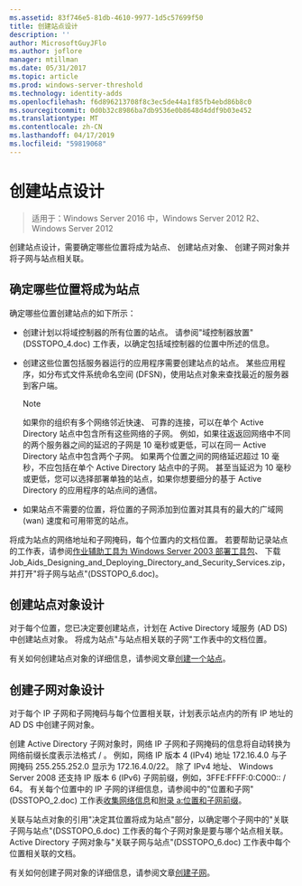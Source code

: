 ```yaml
---
ms.assetid: 83f746e5-81db-4610-9977-1d5c57699f50
title: 创建站点设计
description: ''
author: MicrosoftGuyJFlo
ms.author: joflore
manager: mtillman
ms.date: 05/31/2017
ms.topic: article
ms.prod: windows-server-threshold
ms.technology: identity-adds
ms.openlocfilehash: f6d896213708f8c3ec5de44a1f85fb4ebd86b8c0
ms.sourcegitcommit: 0d0b32c8986ba7db9536e0b8648d4ddf9b03e452
ms.translationtype: MT
ms.contentlocale: zh-CN
ms.lasthandoff: 04/17/2019
ms.locfileid: "59819068"
---
```

# <a name="creating-a-site-design"></a>创建站点设计

>适用于：Windows Server 2016 中，Windows Server 2012 R2、 Windows Server 2012

创建站点设计，需要确定哪些位置将成为站点、 创建站点对象、 创建子网对象并将子网与站点相关联。  
  
## <a name="deciding-which-locations-will-become-sites"></a>确定哪些位置将成为站点

确定哪些位置创建站点的如下所示：  
  
- 创建计划以将域控制器的所有位置的站点。 请参阅"域控制器放置"(DSSTOPO_4.doc) 工作表，以确定包括域控制器的位置中所述的信息。  
- 创建这些位置包括服务器运行的应用程序需要创建站点的站点。 某些应用程序，如分布式文件系统命名空间 (DFSN)，使用站点对象来查找最近的服务器到客户端。  

   > [!NOTE]  
   > 如果你的组织有多个网络邻近快速、 可靠的连接，可以在单个 Active Directory 站点中包含所有这些网络的子网。 例如，如果往返返回网络中不同的两个服务器之间的延迟的子网是 10 毫秒或更低，可以在同一 Active Directory 站点中包含两个子网。 如果两个位置之间的网络延迟超过 10 毫秒，不应包括在单个 Active Directory 站点中的子网。 甚至当延迟为 10 毫秒或更低，您可以选择部署单独的站点，如果你想要细分的基于 Active Directory 的应用程序的站点间的通信。  

- 如果站点不需要的位置，将位置的子网添加到位置对其具有的最大的广域网 (wan) 速度和可用带宽的站点。  
  
将成为站点的网络地址和子网掩码，每个位置内的文档位置。 若要帮助记录站点的工作表，请参阅[作业辅助工具为 Windows Server 2003 部署工具包](https://go.microsoft.com/fwlink/?LinkID=102558)、 下载 Job_Aids_Designing_and_Deploying_Directory_and_Security_Services.zip，并打开"将子网与站点"(DSSTOPO_6.doc)。  
  
## <a name="creating-a-site-object-design"></a>创建站点对象设计

对于每个位置，您已决定要创建站点，计划在 Active Directory 域服务 (AD DS) 中创建站点对象。 将成为站点"与站点相关联的子网"工作表中的文档位置。  
  
有关如何创建站点对象的详细信息，请参阅文章[创建一个站点](https://go.microsoft.com/fwlink/?LinkId=107067)。  
  
## <a name="creating-a-subnet-object-design"></a>创建子网对象设计

对于每个 IP 子网和子网掩码与每个位置相关联，计划表示站点内的所有 IP 地址的 AD DS 中创建子网对象。  
  
创建 Active Directory 子网对象时，网络 IP 子网和子网掩码的信息将自动转换为网络前缀长度表示法格式<IP address> / <prefix length>。 例如，网络 IP 版本 4 (IPv4) 地址 172.16.4.0 与子网掩码 255.255.252.0 显示为 172.16.4.0/22。 除了 IPv4 地址、 Windows Server 2008 还支持 IP 版本 6 (IPv6) 子网前缀，例如，3FFE:FFFF:0:C000:: / 64。 有关每个位置中的 IP 子网的详细信息，请参阅中的"位置和子网"(DSSTOPO_2.doc) 工作表[收集网络信息](../../ad-ds/plan/Collecting-Network-Information.md)和[附录 a:位置和子网前缀](Appendix-A--Locations-and-Subnet-Prefixes.md)。  
  
关联与站点对象的引用"决定其位置将成为站点"部分，以确定哪个子网中的"关联子网与站点"(DSSTOPO_6.doc) 工作表的每个子网对象是要与哪个站点相关联。 Active Directory 子网对象与"关联子网与站点"(DSSTOPO_6.doc) 工作表中每个位置相关联的文档。  
  
有关如何创建子网对象的详细信息，请参阅文章[创建子网](https://go.microsoft.com/fwlink/?LinkId=107068)。
